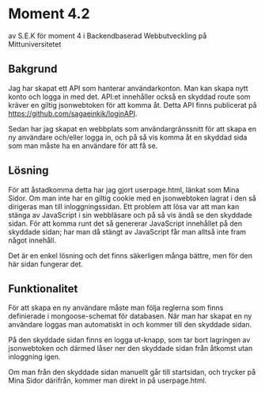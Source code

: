 # Moment 4.2

av S.E.K för moment 4 i Backendbaserad Webbutveckling på Mittuniversitetet

## Bakgrund

Jag har skapat ett API som hanterar användarkonton. Man kan skapa nytt konto och logga in med det. API:et innehåller också en skyddad route som kräver en giltig jsonwebtoken för att komma åt. Detta API finns publicerat på https://github.com/sagaeinkik/loginAPI.

Sedan har jag skapat en webbplats som användargränssnitt för att skapa en ny användare och/eller logga in, och på så vis komma åt en skyddad sida som man måste ha en användare för att få se.

## Lösning

För att åstadkomma detta har jag gjort userpage.html, länkat som Mina Sidor. Om man inte har en giltig cookie med en jsonwebtoken lagrat i den så dirigeras man till inloggningssidan. Ett problem att lösa var att man kan stänga av JavaScript i sin webbläsare och på så vis ändå se den skyddade sidan. För att komma runt det så genererar JavaScript innehållet på den skyddade sidan; har man då stängt av JavaScript får man alltså inte fram något innehåll.

Det är en enkel lösning och det finns säkerligen många bättre, men för den här sidan fungerar det.

## Funktionalitet

För att skapa en ny användare måste man följa reglerna som finns definierade i mongoose-schemat för databasen. När man har skapat en ny användare loggas man automatiskt in och kommer till den skyddade sidan.

På den skyddade sidan finns en logga ut-knapp, som tar bort lagringen av jsonwebtoken och därmed låser ner den skyddade sidan från åtkomst utan inloggning igen.

Om man från den skyddade sidan manuellt går till startsidan, och trycker på Mina Sidor därifrån, kommer man direkt in på userpage.html.
